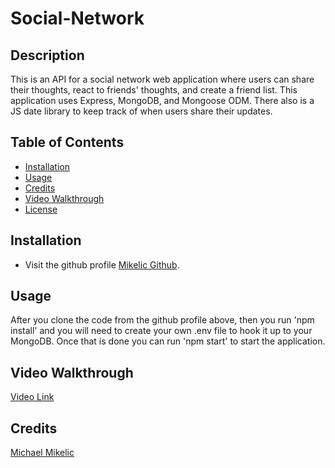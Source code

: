 # Social-Network

## Description
        
This is an API for a social network web application where users can share their thoughts, react to friends' thoughts, and create a friend list.  This application uses Express, MongoDB, and Mongoose ODM.  There also is a JS date library to keep track of when users share their updates.  

## Table of Contents

* [Installation](#installation)
* [Usage](#usage)
* [Credits](#credits)
* [Video Walkthrough](#video-walkthrough)
* [License](#license)

## Installation

* Visit the github profile [Mikelic Github](https://michaelmikelic.github.io/social-network/). 


## Usage

After you clone the code from the github profile above, then you run 'npm install' and you will need to create your own .env file to hook it up to your MongoDB. Once that is done you can run 'npm start' to start the application.

## Video Walkthrough

[Video Link](https://drive.google.com/file/d/1l0BSlX2x_oXVlFKVokgU9VopcH6u4x5z/view)


## Credits

[Michael Mikelic](https://github.com/michaelmikelic) 